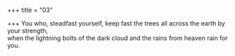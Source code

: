 +++
title = "03"

+++
You who, steadfast yourself, keep fast the trees all across the earth by  your strength,  
when the lightning bolts of the dark cloud and the rains from heaven  rain for you.  